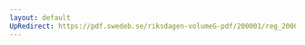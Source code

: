 ```yaml
---
layout: default
UpRedirect: https://pdf.swedeb.se/riksdagen-volumeG-pdf/200001/reg_200001/reg_200001_0224.pdf
---
```

